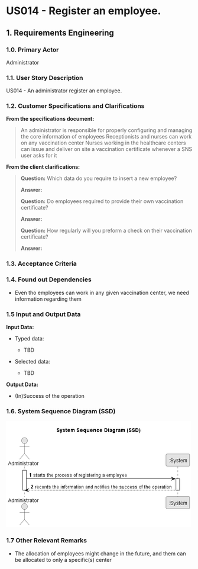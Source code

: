 # US014 - Register an employee.

## 1. Requirements Engineering

### 1.0. Primary Actor
Administrator

### 1.1. User Story Description
US014 - An administrator register an employee.

### 1.2. Customer Specifications and Clarifications
**From the specifications document:**

> An administrator is responsible for properly configuring and managing the core information of employees
> Receptionists and nurses can work on any vaccination center
> Nurses working in the healthcare centers can issue and deliver on site a vaccination certificate whenever a SNS user asks for it

**From the client clarifications:**

> **Question:** Which data do you require to insert a new employee?
>
> **Answer:**
> 
> **Question:** Do employees required to provide their own vaccination certificate?
>
> **Answer:**
>
> **Question:** How regularly will you preform a check on their vaccination certificate?
>
> **Answer:**


### 1.3. Acceptance Criteria
>

### 1.4. Found out Dependencies
* Even tho employees can work in any given vaccination center, we need information regarding them

### 1.5 Input and Output Data
**Input Data:**

* Typed data:
    * TBD

* Selected data:
    * TBD

**Output Data:**

* (In)Success of the operation

### 1.6. System Sequence Diagram (SSD)
![US014-SSD.png](puml%2Fpng%2FUS014-SSD.png)

### 1.7 Other Relevant Remarks
* The allocation of employees might change in the future, and them can be allocated to only a specific(s) center